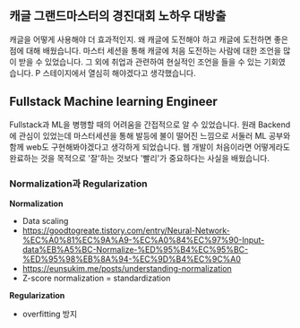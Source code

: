 ## 캐글 그랜드마스터의 경진대회 노하우 대방출
캐글을 어떻게 사용해야 더 효과적인지. 왜 캐글에 도전해야 하고 캐글에 도전하면 좋은 점에 대해 배웠습니다. 마스터 세션을 통해 캐글에 처음 도전하는 사람에 대한 조언을 많이 받을 수 있었습니다. 그 외에 취업과 관련하여 현실적인 조언을 들을 수 있는 기회였습니다. P 스테이지에서 열심히 해야겠다고 생각했습니다.

## Fullstack Machine learning Engineer
Fullstack과 ML을 병행할 때의 어려움을 간접적으로 알 수 있었습니다. 원래 Backend에 관심이 있었는데 마스터세션을 통해 발등에 불이 떨어진 느낌으로 서둘러 ML 공부와 함께 web도 구현해봐야겠다고 생각하게 되었습니다. 웹 개발이 처음이라면 어떻게라도 완료하는 것을 목적으로 '잘'하는 것보다 '빨리'가 중요하다는 사실을 배웠습니다.

### Normalization과 Regularization
**Normalization**
- Data scaling
- https://goodtogreate.tistory.com/entry/Neural-Network-%EC%A0%81%EC%9A%A9-%EC%A0%84%EC%97%90-Input-data%EB%A5%BC-Normalize-%ED%95%B4%EC%95%BC-%ED%95%98%EB%8A%94-%EC%9D%B4%EC%9C%A0
- https://eunsukim.me/posts/understanding-normalization
- Z-score normalization = standardization

**Regularization**
- overfitting 방지
